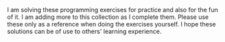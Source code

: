 I am solving these programming exercises for practice and also for the fun of it. I am adding more to this collection as I complete them. Please use these only as a reference when doing the exercises yourself. I hope these solutions can be of use to others' learning experience.
